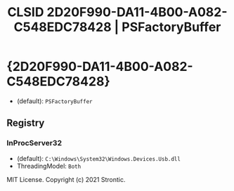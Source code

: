 ﻿---
title: "CLSID 2D20F990-DA11-4B00-A082-C548EDC78428 | PSFactoryBuffer"
excerpt: What is COM-Object CLSID 2D20F990-DA11-4B00-A082-C548EDC78428?
---

# {2D20F990-DA11-4B00-A082-C548EDC78428}

* (default): `PSFactoryBuffer`

## Registry


### InProcServer32

* (default): `C:\Windows\System32\Windows.Devices.Usb.dll`
* ThreadingModel: `Both`

MIT License. Copyright (c) 2021 Strontic.


